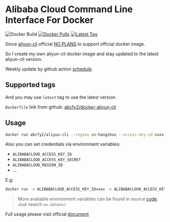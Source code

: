# Alibaba Cloud Command Line Interface For Docker

![Docker Build](https://github.com/abcfy2/docker-aliyun-cli/actions/workflows/docker_build.yml/badge.svg)
[![Docker Pulls](https://img.shields.io/docker/pulls/abcfy2/aliyun-cli)](https://hub.docker.com/r/abcfy2/aliyun-cli)
[![Latest Tag](https://img.shields.io/docker/v/abcfy2/docker-cli?sort=semver)](https://hub.docker.com/r/abcfy2/aliyun-cli/tags)

Since [aliyun-cli](https://github.com/aliyun/aliyun-cli) official [NO PLANS](https://github.com/aliyun/aliyun-cli/issues/257) to support official docker image.

So I create my own aliyun-cli docker image and stay updated to the latest aliyun-cli version.

Weekly update by github action [schedule](https://docs.github.com/en/actions/learn-github-actions/events-that-trigger-workflows#scheduled-events).

## Supported tags

And you may use `latest` tag to use the latest version.

`Dockerfile` link from github: [abcfy2/docker-aliyun-cli](https://github.com/abcfy2/docker-aliyun-cli/blob/main/Dockerfile)

## Usage

```sh
docker run abcfy2/aliyun-cli --region cn-hangzhou --access-key-id xxxx --access-key-secret xxxx ...
```

Also you can set credentials via environment variables:

- `ALIBABACLOUD_ACCESS_KEY_ID`
- `ALIBABACLOUD_ACCESS_KEY_SECRET`
- `ALIBABACLOUD_REGION_ID`
- ...

E.g:

```sh
docker run -e ALIBABACLOUD_ACCESS_KEY_ID=xxx -e ALIBABACLOUD_ACCESS_KEY_SECRET=xxx -e ALIBABACLOUD_REGION_ID=cn-hangzhou abcfy2/aliyun-cli xxx
```

> More avaliable environment variables can be found in source [code](https://github.com/aliyun/aliyun-cli/blob/master/config/profile.go). Just search `os.Getenv(`

Full usage please visit official [document](https://help.aliyun.com/product/29991.html)

